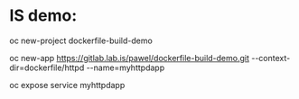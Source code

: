 # IS demo:

oc new-project dockerfile-build-demo

oc new-app https://gitlab.lab.is/pawel/dockerfile-build-demo.git  --context-dir=dockerfile/httpd --name=myhttpdapp

oc expose service myhttpdapp

